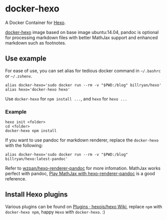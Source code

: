 # docker-hexo

A Docker Container for [Hexo](http://hexo.io/).

[docker-hexo](https://github.com/billryan/docker-hexo) image based on base image ubuntu:14.04, pandoc is optional for processing markdown files with better MathJax support and enhanced markdown such as footnotes.

## Use example  

For ease of use, you can set alias for tedious docker command in `~/.bashrc` or `~/.zshenv`.

```
alias docker-hexo='sudo docker run --rm -v "$PWD:/blog" billryan/hexo'
alias hexo='docker-hexo hexo'
```

Use `docker-hexo` for `npm install ...`, and `hexo` for `hexo ...`

### Example  

```
hexo init <folder>
cd <folder>
docker-hexo npm install
```

If you want to use pandoc for markdown renderer, replace the `docker-hexo` with the following: 

```
alias docker-hexo='sudo docker run --rm -v "$PWD:/blog" billryan/hexo:latest-pandoc'
```

Refer to [wzpan/hexo-renderer-pandoc](https://github.com/wzpan/hexo-renderer-pandoc) for more infomation. MathJax works perfect with pandoc, [Play MathJax with hexo-renderer-pandoc](http://blog.billryan.me/posts/2014/05/play-mathjax-with-pandoc.html) is a good reference.

## Install Hexo plugins  

Various plugins can be found on [Plugins · hexojs/hexo Wiki](https://github.com/hexojs/hexo/wiki/plugins), replace `npm` with `docker-hexo npm`, happy `Hexo` with `docker-hexo`. :)
